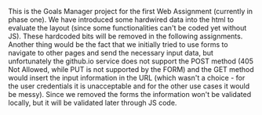 This is the Goals Manager project for the first Web Assignment (currently in phase one).
We have introduced some hardwired data into the html to evaluate the layout (since some functionalities can't be coded yet without JS).
These hardcoded bits will be removed in the following assignments.
Another thing would be the fact that we initially tried to use forms to navigate to other pages and send the necessary input data, but unfortunately the github.io service does not support the POST method (405 Not Allowed, while PUT is not supported by the FORM) and the GET method would insert the input information in the URL (which wasn't a choice - for the user credentials it is unacceptable and for the other use cases it would be messy). Since we removed the forms the information won't be validated locally, but it will be validated later through JS code.
